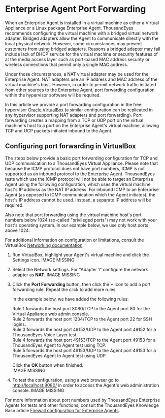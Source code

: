 # Enterprise Agent Port Forwarding

When an Enterprise Agent is installed in a virtual machine as either a Virtual Appliance or a Linux package Enterprise Agent, ThousandEyes recommends configuring the virtual machine with a bridged virtual network adapter.  Bridged adapters allow the Agent to communicate directly with the local physical network. However, some circumstances may prevent customers from using bridged adapters.  Reasons a bridged adapter may fail include lack of DHCP service for the virtual machine or security features of at the media access layer such as port-based MAC address security or wireless connections that permit only a single MAC address.

Under those circumstances, a NAT virtual adapter may be used for the Enterprise Agent. NAT adapters use an IP address and MAC address of the virtual machine's host. However, in order to permit network traffic initiated from other sources to the Enterprise Agent, port forwarding configuration within the hypervisor software will be required.

In this article we provide a port forwarding configuration in the free hypervisor [Oracle VirtualBox](https://www.virtualbox.org/) \(a similar configuration can be replicated in any hypervisor supporting NAT adapters and port forwarding\). Port forwarding creates a mapping from a TCP or UDP port on the virtual machine's host to a port on the Enterprise Agent's virtual machine, allowing TCP and UCP packets initiated inbound to the Agent.

## Configuring port forwarding in VirtualBox

The steps below provide a basic port forwarding configuration for TCP and UDP communication to a ThousandEyes Virtual Appliance. Please note that because the ICMP protocol does not have port numbers, ICMP is not supported as an inbound protocol to the Enterprise Agent.  ThousandEyes tests which use the ICMP protocol will not be able to target an Enterprise Agent using the following configuration, which uses the virtual machine host's IP address as the NAT IP address. For inbound ICMP to an Enterprise Agent \(as opposed to ICMP communication which the Agent initiates\), the host's IP address cannot be used. Instead, a separate IP address will be required.

Also note that port forwarding using the virtual machine host's port numbers below 1024 \(so-called "privileged ports"\) may not work with your host's operating system. In our example below, we use only host ports above 1024.

For additional information on configuration or limitations, consult the VirtualBox [Networking documentation](https://www.virtualbox.org/manual/ch06.html).

1. Run VirtualBox, highlight your Agent's virtual machine and click the Settings icon. IMAGE MISSING
2. Select the Network settings.  For "Adapter 1" configure the network adapter as **NAT.** IMAGE MISSING
3. Click the **Port Forwarding** button, then click the **+** icon to add a port forwarding rule.  Repeat the click to add more rules.

   In the example below, we have added the following rules:

    Rule 1 forwards the host port 8080/TCP to the Agent port 80 for the Virtual Appliance web admin console.  
    Rule 2 forwards the host port 1234/TCP to the Agent port 22 for SSH logins.  
    Rule 3 forwards the host port 49152/UDP to the Agent port 49152 for a ThousandEyes Voice Layer test.  
    Rule 4 forwards the host port 49153/TCP to the Agent port 49153 for a ThousandEyes Agent to Agent test using TCP.  
    Rule 5 forwards the host port 49153/UDP to the Agent port 49153 for a ThousandEyes Agent to Agent test using UDP.

    Click the **OK** button when finished.  
   IMAGE MISSING

4. To test the configuration, using a web browser go to [http://localhost:8080/](http://localhost:8080/#/) in order to access the Agent's web administration console. IMAGE MISSING

 For more information about port numbers used by ThousandEyes Enterprise Agents for tests and other functions, consult the ThousandEyes Knowledge Base article [Firewall configuration for Enterprise Agents](https://success.thousandeyes.com/PublicArticlePage?articleIdParam=kA044000000CnBtCAK).

